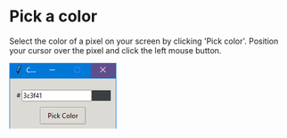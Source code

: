 # Pick a color

Select the color of a pixel on your screen by clicking 'Pick color'. Position your cursor over the pixel and click the left mouse button. 


![alt text](doc/color-picker.PNG "Color picker")